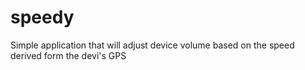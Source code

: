 # speedy
Simple application that will adjust device volume based on the speed derived form the devi's GPS
